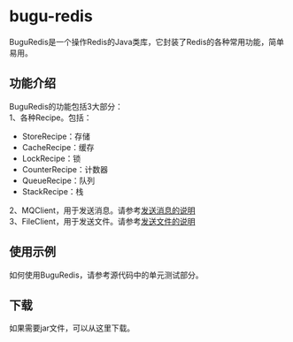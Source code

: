 bugu-redis
==========
BuguRedis是一个操作Redis的Java类库，它封装了Redis的各种常用功能，简单易用。

功能介绍
----------
BuguRedis的功能包括3大部分：<br/>
1、各种Recipe。包括：
* StoreRecipe：存储<br/>
* CacheRecipe：缓存<br/>
* LockRecipe：锁<br/>
* CounterRecipe：计数器<br/>
* QueueRecipe：队列<br/>
* StackRecipe：栈<br/>

2、MQClient，用于发送消息。请参考[发送消息的说明](https://github.com/xbwen/bugu-redis/wiki/%E5%8F%91%E9%80%81%E6%96%87%E4%BB%B6%E7%9A%84%E8%AF%B4%E6%98%8E)<br/>
3、FileClient，用于发送文件。请参考[发送文件的说明](https://github.com/xbwen/bugu-redis/wiki/%E5%8F%91%E9%80%81%E6%96%87%E4%BB%B6%E7%9A%84%E8%AF%B4%E6%98%8E)<br/>

使用示例
----------
如何使用BuguRedis，请参考源代码中的单元测试部分。
    
下载
----------
如果需要jar文件，可以从这里下载。
    



